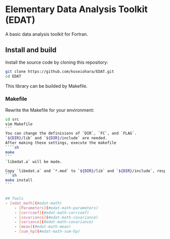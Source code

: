 # Elementary Data Analysis Toolkit (EDAT)

A basic data analysis toolkit for Fortran.

## Install and build
Install the source code by cloning this repository:
```sh
git clone https://github.com/koseiohara/EDAT.git
cd EDAT
```
This library can be builded by Makefile.

### Makefile
Rewrite the Makefile for your environment:
````sh
cd src
vim Makefile
```
You can change the definisions of `DIR`, `FC`, and `FLAG`.
`${DIR}/lib` and `${DIR}/include` are needed.  
After making these settings, execute the makefile
````sh
make
```
`libedat.a` will be made.

Copy `libedat.a` and `*.mod` to `${DIR}/lib` and `${DIR}/include`, respectively:
```sh
make install
```


## Tools
- [edat_math](#edat-math)
    - [Parameters](#edat-math-parameters)
    - [corrcoef](#edat-math-corrcoef)
    - [covariance](#edat-math-covariance)
    - [variance](#edat-math-covariance)
    - [mean](#edat-math-mean)
    - [sum_hp](#edat-math-sum-hp)

